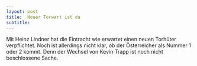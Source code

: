 ```yaml
---
layout: post
title:  Neuer Torwart ist da
subtitle:  
---
```


Mit Heinz Lindner hat die Eintracht wie erwartet einen neuen Torhüter verpflichtet. Noch ist allerdings nicht klar, ob der Österreicher als Nummer 1 oder 2 kommt. Denn der Wechsel von Kevin Trapp ist noch nicht beschlossene Sache. 


